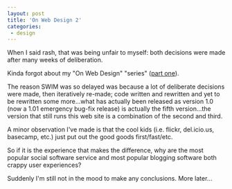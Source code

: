 ```yaml
---
layout: post
title: 'On Web Design 2'
categories:
 - design
---
```


When I said rash, that was being unfair to myself: both decisions were made after many weeks of deliberation.

Kinda forgot about my "On Web Design" "series" ([part one](/2005/03/29/On-Web-Design/)).

The reason SWIM was so delayed was because a lot of deliberate decisions were made, then iteratively re-made; code written and rewritten and yet to be rewritten some more...what has actually been released as version 1.0 (now a 1.01 emergency bug-fix release) is actually the fifth version...the version that still runs this web site is a combination of the second and third.

A minor observation I've made is that the cool kids (i.e. flickr, del.icio.us, basecamp, etc.) just put out the good goods first/fast/etc.

So if it is the experience that makes the difference, why are the most popular social software service and most popular blogging software both crappy user experiences?

Suddenly I'm still not in the mood to make any conclusions. More later...
